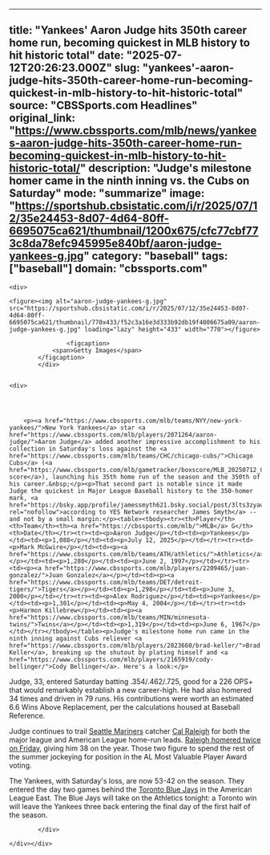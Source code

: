 ---
   title: "Yankees' Aaron Judge hits 350th career home run, becoming quickest in MLB history to hit historic total"
   date: "2025-07-12T20:26:23.000Z"
   slug: "yankees'-aaron-judge-hits-350th-career-home-run-becoming-quickest-in-mlb-history-to-hit-historic-total"
   source: "CBSSports.com Headlines"
   original_link: "https://www.cbssports.com/mlb/news/yankees-aaron-judge-hits-350th-career-home-run-becoming-quickest-in-mlb-history-to-hit-historic-total/"
   description: "Judge's milestone homer came in the ninth inning vs. the Cubs on Saturday"
   mode: "summarize"
   image: "https://sportshub.cbsistatic.com/i/r/2025/07/12/35e24453-8d07-4d64-80ff-6695075ca621/thumbnail/1200x675/cfc77cbf773c8da78efc945995e840bf/aaron-judge-yankees-g.jpg"
   category: "baseball"
   tags: ["baseball"]
   domain: "cbssports.com"
  ---
  <div id="readability-page-1" class="page"><div id="Article-body">
        
    
        
                
    <div>
                            
    <figure><img alt="aaron-judge-yankees-g.jpg" src="https://sportshub.cbsistatic.com/i/r/2025/07/12/35e24453-8d07-4d64-80ff-6695075ca621/thumbnail/770x433/f52c3a16e3d333b92db19f4006675a09/aaron-judge-yankees-g.jpg" loading="lazy" height="433" width="770"></figure>
        
                    <figcaption>
                <span>Getty Images</span>
            </figcaption>
            </div>

    
    <div>
        
        
                            
                
        <p><a href="https://www.cbssports.com/mlb/teams/NYY/new-york-yankees/">New York Yankees</a> star <a href="https://www.cbssports.com/mlb/players/2071264/aaron-judge/">Aaron Judge</a> added another impressive accomplishment to his collection in Saturday's loss against the <a href="https://www.cbssports.com/mlb/teams/CHC/chicago-cubs/">Chicago Cubs</a> (<a href="https://www.cbssports.com/mlb/gametracker/boxscore/MLB_20250712_CHC@NYY/">box score</a>), launching his 35th home run of the season and the 350th of his career.&nbsp;</p><p>That second part is notable since it made Judge the quickest in Major League Baseball history to the 350-homer mark, <a href="https://bsky.app/profile/jamessmyth621.bsky.social/post/3lts3zyauck2s" rel="nofollow">according to YES Network researcher James Smyth</a> -- and not by a small margin:</p><table><tbody><tr><th>Player</th><th>Team</th><th><a href="https://cbssports.com/mlb/">MLB</a> G</th><th>Date</th></tr><tr><td><p>Aaron Judge</p></td><td><p>Yankees</p></td><td><p>1,088</p></td><td><p>July 12, 2025</p></td></tr><tr><td><p>Mark McGwire</p></td><td><p><a href="https://www.cbssports.com/mlb/teams/ATH/athletics/">Athletics</a></p></td><td><p>1,280</p></td><td><p>June 2, 1997</p></td></tr><tr><td><p><a href="https://www.cbssports.com/mlb/players/2209465/juan-gonzalez/">Juan Gonzalez</a></p></td><td><p><a href="https://www.cbssports.com/mlb/teams/DET/detroit-tigers/">Tigers</a></p></td><td><p>1,298</p></td><td><p>June 3, 2000</p></td></tr><tr><td><p>Alex Rodriguez</p></td><td><p>Yankees</p></td><td><p>1,301</p></td><td><p>May 4, 2004</p></td></tr><tr><td><p>Harmon Killebrew</p></td><td><p><a href="https://www.cbssports.com/mlb/teams/MIN/minnesota-twins/">Twins</a></p></td><td><p>1,319</p></td><td><p>June 6, 1967</p></td></tr></tbody></table><p>Judge's milestone home run came in the ninth inning against Cubs reliever <a href="https://www.cbssports.com/mlb/players/2823660/brad-keller/">Brad Keller</a>, breaking up the shutout by plating himself and <a href="https://www.cbssports.com/mlb/players/2165919/cody-bellinger/">Cody Bellinger</a>. Here's a look:</p>
        


<p>Judge, 33, entered Saturday batting .354/.462/.725, good for a 226 OPS+ that would remarkably establish a new career-high. He had also homered 34 times and driven in 79 runs. His contributions were worth an estimated 6.6 Wins Above Replacement, per the calculations housed at Baseball Reference.</p><p>Judge continues to trail <a href="https://www.cbssports.com/mlb/teams/SEA/seattle-mariners/">Seattle Mariners</a> catcher <a href="https://www.cbssports.com/mlb/players/2933037/cal-raleigh/">Cal Raleigh</a> for both the major league and American League home-run leads. <span><a href="https://www.cbssports.com/mlb/news/mariners-star-cal-raleigh-bashes-pair-of-home-runs-to-move-within-one-of-all-star-break-record/" target="_blank">Raleigh homered twice on Friday</a></span>, giving him 38 on the year. Those two figure to spend the rest of the summer jockeying for position in the AL Most Valuable Player Award voting.</p>
        

<p>The Yankees, with Saturday's loss, are now 53-42 on the season. They entered the day two games behind the <a href="https://www.cbssports.com/mlb/teams/TOR/toronto-blue-jays/">Toronto Blue Jays</a> in the American League East. The Blue Jays will take on the Athletics tonight: a Toronto win will leave the Yankees three back entering the final day of the first half of the season.&nbsp;</p>


        
            </div>

    </div></div>